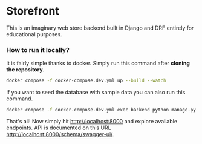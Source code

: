 # Storefront

This is an imaginary web store backend built in Django and DRF entirely for educational purposes.

### How to run it locally?

It is fairly simple thanks to docker. Simply run this command after **cloning the repository**.

```sh
docker compose -f docker-compose.dev.yml up --build --watch
```

If you want to seed the database with sample data you can also run this command.

```sh
docker compose -f docker-compose.dev.yml exec backend python manage.py seed_db
```

That's all! Now simply hit [http://localhost:8000](http://localhost:8000) and explore available endpoints. API is
documented on this URL [http://localhost:8000/schema/swagger-ui/](http://localhost:8000/schema/swagger-ui/).
